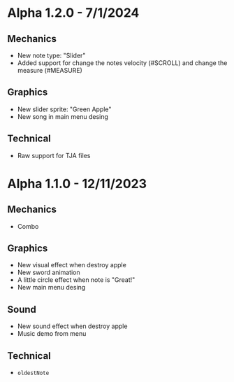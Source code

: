 # Alpha 1.2.0 - 7/1/2024

## Mechanics

- New note type: "Slider"
- Added support for change the notes velocity (#SCROLL) and change the measure (#MEASURE)

## Graphics

- New slider sprite: "Green Apple"
- New song in main menu desing

## Technical

- Raw support for TJA files

# Alpha 1.1.0 - 12/11/2023

## Mechanics

- Combo

## Graphics

- New visual effect when destroy apple
- New sword animation
- A little circle effect when note is "Great!"
- New main menu desing

## Sound

- New sound effect when destroy apple
- Music demo from menu

## Technical

- `oldestNote`
